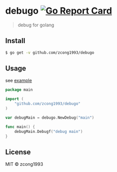 # debugo [![Go Report Card](https://goreportcard.com/badge/github.com/zcong1993/debugo)](https://goreportcard.com/report/github.com/zcong1993/debugo)

> debug for golang

## Install

```bash
$ go get -v github.com/zcong1993/debugo
```

## Usage

see [example](./example)

```go
package main

import (
	"github.com/zcong1993/debugo"
)

var debugMain = debugo.NewDebug("main")

func main() {
	debugMain.Debugf("debug main")
}
```

## License

MIT &copy; zcong1993
